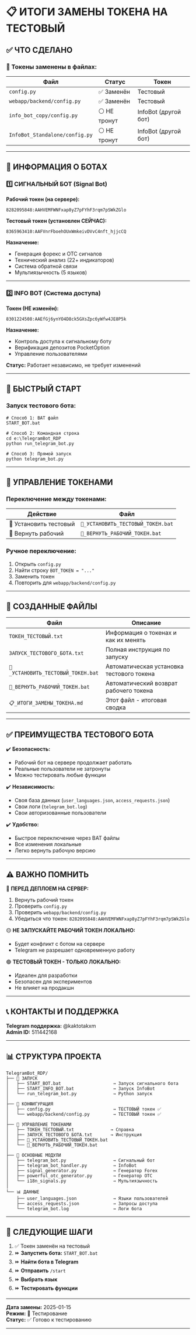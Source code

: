 # 📋 ИТОГИ ЗАМЕНЫ ТОКЕНА НА ТЕСТОВЫЙ

## ✅ ЧТО СДЕЛАНО

### 🔐 Токены заменены в файлах:

| Файл | Статус | Токен |
|------|--------|-------|
| `config.py` | ✅ Заменён | Тестовый |
| `webapp/backend/config.py` | ✅ Заменён | Тестовый |
| `info_bot_copy/config.py` | ⚪ НЕ тронут | InfoBot (другой бот) |
| `InfoBot_Standalone/config.py` | ⚪ НЕ тронут | InfoBot (другой бот) |

---

## 🤖 ИНФОРМАЦИЯ О БОТАХ

### 1️⃣ СИГНАЛЬНЫЙ БОТ (Signal Bot)

**Рабочий токен (на сервере):**
```
8282095848:AAHVEMFWNFxap8yZ7pFYhF3rqm7pSWkZGlo
```

**Тестовый токен (установлен СЕЙЧАС):**
```
8365963410:AAFVnrFboehOUxWmkeivDVvC4nft_hjjcCQ
```

**Назначение:**
- Генерация форекс и ОТС сигналов
- Технический анализ (22+ индикаторов)
- Система обратной связи
- Мультиязычность (5 языков)

---

### 2️⃣ INFO BOT (Система доступа)

**Токен (НЕ изменён):**
```
8301224508:AAEfGj6ynYO4D8ck5GXsZpc6yWfw4JE8P5k
```

**Назначение:**
- Контроль доступа к сигнальному боту
- Верификация депозитов PocketOption
- Управление пользователями

**Статус:** Работает независимо, не требует изменений

---

## 🚀 БЫСТРЫЙ СТАРТ

### Запуск тестового бота:

```batch
# Способ 1: BAT файл
START_BOT.bat

# Способ 2: Командная строка
cd e:\TelegramBot_RDP
python run_telegram_bot.py

# Способ 3: Прямой запуск
python telegram_bot.py
```

---

## 🔄 УПРАВЛЕНИЕ ТОКЕНАМИ

### Переключение между токенами:

| Действие | Файл |
|----------|------|
| 🧪 Установить тестовый | `🧪_УСТАНОВИТЬ_ТЕСТОВЫЙ_ТОКЕН.bat` |
| 🔄 Вернуть рабочий | `🔄_ВЕРНУТЬ_РАБОЧИЙ_ТОКЕН.bat` |

### Ручное переключение:

1. Открыть `config.py`
2. Найти строку `BOT_TOKEN = "..."`
3. Заменить токен
4. Повторить для `webapp/backend/config.py`

---

## 📁 СОЗДАННЫЕ ФАЙЛЫ

| Файл | Описание |
|------|----------|
| `ТОКЕН_ТЕСТОВЫЙ.txt` | Информация о токенах и как их менять |
| `ЗАПУСК_ТЕСТОВОГО_БОТА.txt` | Полная инструкция по запуску |
| `🧪_УСТАНОВИТЬ_ТЕСТОВЫЙ_ТОКЕН.bat` | Автоматическая установка тестового токена |
| `🔄_ВЕРНУТЬ_РАБОЧИЙ_ТОКЕН.bat` | Автоматический возврат рабочего токена |
| `📋_ИТОГИ_ЗАМЕНЫ_ТОКЕНА.md` | Этот файл - итоговая сводка |

---

## ✅ ПРЕИМУЩЕСТВА ТЕСТОВОГО БОТА

✔️ **Безопасность:**
- Рабочий бот на сервере продолжает работать
- Реальные пользователи не затронуты
- Можно тестировать любые функции

✔️ **Независимость:**
- Своя база данных (`user_languages.json`, `access_requests.json`)
- Свои логи (`telegram_bot.log`)
- Свои авторизованные пользователи

✔️ **Удобство:**
- Быстрое переключение через BAT файлы
- Все изменения локальные
- Легко вернуть рабочую версию

---

## ⚠️ ВАЖНО ПОМНИТЬ

🔴 **ПЕРЕД ДЕПЛОЕМ НА СЕРВЕР:**
1. Вернуть рабочий токен
2. Проверить `config.py`
3. Проверить `webapp/backend/config.py`
4. Убедиться что токен: `8282095848:AAHVEMFWNFxap8yZ7pFYhF3rqm7pSWkZGlo`

🟡 **НЕ ЗАПУСКАЙТЕ РАБОЧИЙ ТОКЕН ЛОКАЛЬНО:**
- Будет конфликт с ботом на сервере
- Telegram не разрешает одновременную работу

🟢 **ТЕСТОВЫЙ ТОКЕН - ТОЛЬКО ЛОКАЛЬНО:**
- Идеален для разработки
- Безопасен для экспериментов
- Не влияет на продакшн

---

## 📞 КОНТАКТЫ И ПОДДЕРЖКА

**Telegram поддержка:** @kaktotakxm  
**Admin ID:** 511442168

---

## 📊 СТРУКТУРА ПРОЕКТА

```
TelegramBot_RDP/
├── 🚀 ЗАПУСК
│   ├── START_BOT.bat                    → Запуск сигнального бота
│   ├── START_INFO_BOT.bat               → Запуск InfoBot
│   └── run_telegram_bot.py              → Python запуск
│
├── 🔐 КОНФИГУРАЦИЯ
│   ├── config.py                        → ТЕСТОВЫЙ токен ✅
│   └── webapp/backend/config.py         → ТЕСТОВЫЙ токен ✅
│
├── 🧪 УПРАВЛЕНИЕ ТОКЕНАМИ
│   ├── ТОКЕН_ТЕСТОВЫЙ.txt              → Справка
│   ├── ЗАПУСК_ТЕСТОВОГО_БОТА.txt       → Инструкция
│   ├── 🧪_УСТАНОВИТЬ_ТЕСТОВЫЙ_ТОКЕН.bat
│   └── 🔄_ВЕРНУТЬ_РАБОЧИЙ_ТОКЕН.bat
│
├── 🤖 ОСНОВНЫЕ МОДУЛИ
│   ├── telegram_bot.py                  → Сигнальный бот
│   ├── telegram_bot_handler.py          → InfoBot
│   ├── signal_generator.py              → Генератор Forex
│   ├── powerful_otc_generator.py        → Генератор OTC
│   └── i18n_signals.py                  → Мультиязычность
│
└── 📊 ДАННЫЕ
    ├── user_languages.json              → Языки пользователей
    ├── access_requests.json             → Запросы доступа
    └── telegram_bot.log                 → Логи бота
```

---

## 🎯 СЛЕДУЮЩИЕ ШАГИ

1. ✅ Токен заменён на тестовый
2. ⏩ **Запустить бота:** `START_BOT.bat`
3. ⏩ **Найти бота в Telegram**
4. ⏩ **Отправить** `/start`
5. ⏩ **Выбрать язык**
6. ⏩ **Тестировать функции**

---

**Дата замены:** 2025-01-15  
**Режим:** 🧪 Тестирование  
**Статус:** ✅ Готово к тестированию

---

